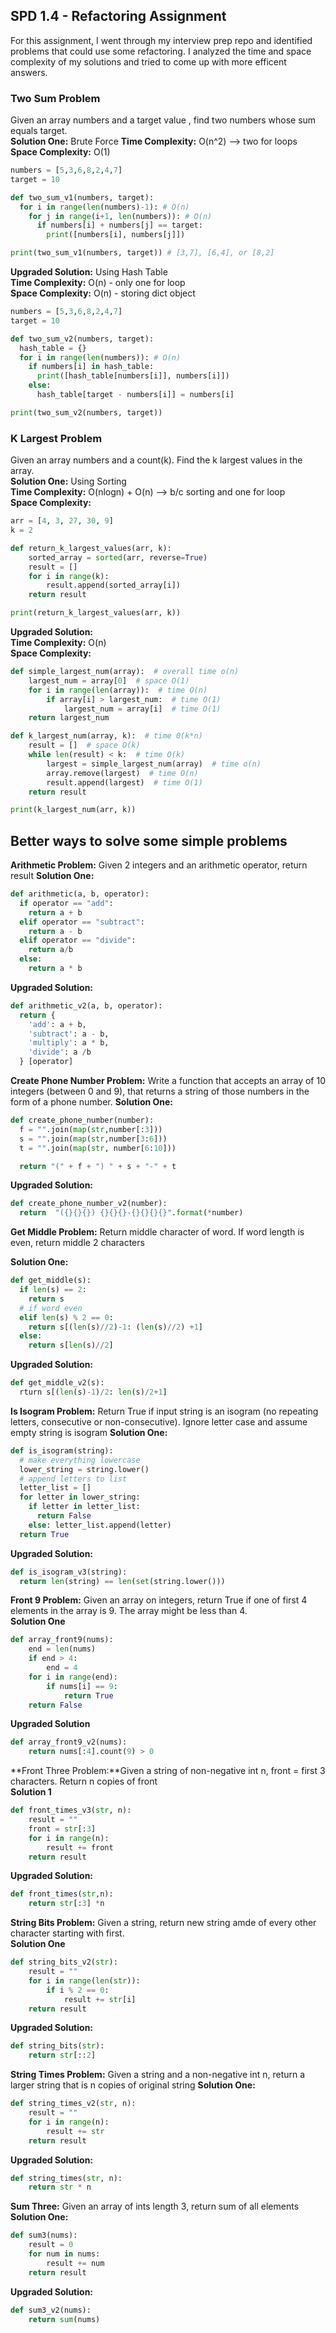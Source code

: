 ## SPD 1.4 - Refactoring Assignment 
For this assignment, I went through my interview prep repo and identified problems that could use some refactoring. I analyzed the time and space complexity of my solutions and tried to come up with more efficent answers. 

### Two Sum Problem 
Given an array numbers and a target value , find two numbers whose sum equals target.<br>
**Solution One:** Brute Force 
**Time Complexity:** O(n^2) --> two for loops <br>
**Space Complexity:** O(1) 
```python
numbers = [5,3,6,8,2,4,7]
target = 10

def two_sum_v1(numbers, target):
  for i in range(len(numbers)-1): # O(n)
    for j in range(i+1, len(numbers)): # O(n)
      if numbers[i] + numbers[j] == target:
        print([numbers[i], numbers[j]])

print(two_sum_v1(numbers, target)) # [3,7], [6,4], or [8,2]
```

**Upgraded Solution:** Using Hash Table <br>
**Time Complexity:** O(n) - only one for loop <br>
**Space Complexity:**  O(n) - storing dict object
```python
numbers = [5,3,6,8,2,4,7]
target = 10

def two_sum_v2(numbers, target):
  hash_table = {}
  for i in range(len(numbers)): # O(n)
    if numbers[i] in hash_table:
      print([hash_table[numbers[i]], numbers[i]])
    else: 
      hash_table[target - numbers[i]] = numbers[i]

print(two_sum_v2(numbers, target))
```
### K Largest Problem 
Given an array numbers and a count(k). Find the k largest values in the array.<br>
**Solution One:** Using Sorting <br>
**Time Complexity:** O(nlogn) + O(n) --> b/c sorting and one for loop <br>
**Space Complexity:** 
```python
arr = [4, 3, 27, 30, 9]
k = 2

def return_k_largest_values(arr, k):
    sorted_array = sorted(arr, reverse=True)
    result = []
    for i in range(k):
        result.append(sorted_array[i])
    return result

print(return_k_largest_values(arr, k))
```
**Upgraded Solution:**  <br>
**Time Complexity:** O(n)<br>
**Space Complexity:** 
```python 
def simple_largest_num(array):  # overall time o(n)
    largest_num = array[0]  # space O(1)
    for i in range(len(array)):  # time O(n)
        if array[i] > largest_num:  # time O(1)
            largest_num = array[i]  # time O(1)
    return largest_num

def k_largest_num(array, k):  # time 0(k*n)
    result = []  # space O(k)
    while len(result) < k:  # time O(k)
        largest = simple_largest_num(array)  # time o(n)
        array.remove(largest)  # time O(n)
        result.append(largest)  # time O(1)
    return result

print(k_largest_num(arr, k))
```

## Better ways to solve some simple problems 
**Arithmetic Problem:** Given 2 integers and an arithmetic operator, return result 
**Solution One:**
```python
def arithmetic(a, b, operator):
  if operator == "add":
    return a + b 
  elif operator == "subtract":
    return a - b
  elif operator == "divide":
    return a/b
  else:
    return a * b
```
**Upgraded Solution:**
``` python
def arithmetic_v2(a, b, operator):
  return {
    'add': a + b, 
    'subtract': a - b, 
    'multiply': a * b, 
    'divide': a /b
  } [operator]
```
**Create Phone Number Problem:** Write a function that accepts an array of 10 integers (between 0 and 9), that returns a string of those numbers in the form of a phone number.
**Solution One:**
```python
def create_phone_number(number):
  f = "".join(map(str,number[:3]))
  s = "".join(map(str,number[3:6]))
  t = "".join(map(str, number[6:10])) 

  return "(" + f + ") " + s + "-" + t
```
**Upgraded Solution:**
```python
def create_phone_number_v2(number):
  return  "({}{}{}) {}{}{}-{}{}{}{}".format(*number)
```

**Get Middle Problem:** Return middle character of word. If word length is even, return middle 2 characters 

**Solution One:**
```python
def get_middle(s):
  if len(s) == 2:
    return s
  # if word even
  elif len(s) % 2 == 0:
    return s[(len(s)//2)-1: (len(s)//2) +1]
  else:
    return s[len(s)//2]
```
**Upgraded Solution:**
```python
def get_middle_v2(s):
  rturn s[(len(s)-1)/2: len(s)/2+1]
```

**Is Isogram Problem:** Return True if input string is an isogram (no repeating letters, consecutive or non-consecutive). Ignore letter case and assume empty string is isogram 
**Solution One:**
```python
def is_isogram(string):
  # make everything lowercase 
  lower_string = string.lower()
  # append letters to list 
  letter_list = []
  for letter in lower_string:
    if letter in letter_list:
      return False 
    else: letter_list.append(letter)
  return True
```
**Upgraded Solution:**
```python
def is_isogram_v3(string):
  return len(string) == len(set(string.lower()))
```

**Front 9 Problem:** Given an array on integers, return True if one of first 4 elements in the array is 9. The array might be less than 4.<br>
**Solution One**
```python
def array_front9(nums):
    end = len(nums)
    if end > 4:
        end = 4
    for i in range(end):
        if nums[i] == 9:
            return True
    return False
```
**Upgraded Solution**
```python
def array_front9_v2(nums):
    return nums[:4].count(9) > 0
```
**Front Three Problem:**Given a string of non-negative int n, front = first 3 characters. Return n copies of front<br>
**Solution 1**
```python
def front_times_v3(str, n):
    result = ""
    front = str[:3]
    for i in range(n):
        result += front
    return result
```
**Upgraded Solution:**
```python
def front_times(str,n):
    return str[:3] *n 
```
**String Bits Problem:** Given a string, return new string amde of every other character  starting with first.<br>
**Solution One**
```python
def string_bits_v2(str):
    result = ""
    for i in range(len(str)):
        if i % 2 == 0:
            result += str[i]
    return result
```
**Upgraded Solution:**
```python
def string_bits(str):
    return str[::2]
```
**String Times Problem:** Given a string and a non-negative int n, return a larger string that is n copies of original string
**Solution One:**
```python
def string_times_v2(str, n):
    result = ""
    for i in range(n):
        result += str
    return result
```
**Upgraded Solution:**
```python
def string_times(str, n):
    return str * n
```
**Sum Three:** Given an array of ints length 3, return sum of all elements
**Solution One:**
```python
def sum3(nums):
    result = 0
    for num in nums:
        result += num
    return result
```
**Upgraded Solution:**
```python
def sum3_v2(nums):
    return sum(nums)
```












